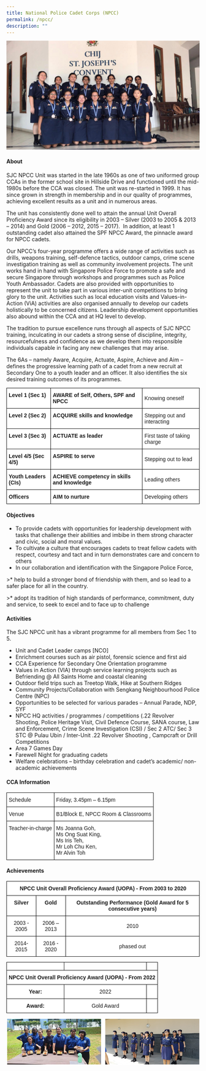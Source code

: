 ```yaml
---
title: National Police Cadet Corps (NPCC)
permalink: /npcc/
description: ""
---
```

![](/images/CCA/Uniformed%20Groups/National%20Police%20Cadet%20Corps/N1.jpg)

#### **About**


SJC NPCC Unit was started in the late 1960s as one of two uniformed group CCAs in the former school site in Hillside Drive and functioned until the mid-1980s before the CCA was closed. The unit was re-started in 1999. It has since grown in strength in membership and in our quality of programmes, achieving excellent results as a unit and in numerous areas.

  

The unit has consistently done well to attain the annual Unit Overall Proficiency Award since its eligibility in 2003 – Silver (2003 to 2005 &amp; 2013 – 2014) and Gold (2006 – 2012, 2015 – 2017).&nbsp; In addition, at least 1 outstanding cadet also attained the SPF NPCC Award, the pinnacle award for NPCC cadets.

  

Our NPCC’s four-year programme offers a wide range of activities such as drills, weapons training, self-defence tactics, outdoor camps, crime scene investigation training as well as community involvement projects. The unit works hand in hand with Singapore Police Force to promote a safe and secure Singapore through workshops and programmes such as Police Youth Ambassador. Cadets are also provided with opportunities to represent the unit to take part in various inter-unit competitions to bring glory to the unit. Activities such as local education visits and Values-in-Action (ViA) activities are also organised annually to develop our cadets holistically to be concerned citizens. Leadership development opportunities also abound within the CCA and at HQ level to develop.

  

The tradition to pursue excellence runs through all aspects of SJC NPCC training, inculcating in our cadets a strong sense of discipline, integrity, resourcefulness and confidence as we develop them into responsible individuals capable in facing any new challenges that may arise.

  

The 6As – namely Aware, Acquire, Actuate, Aspire, Achieve and Aim – defines the progressive learning path of a cadet from a new recruit at Secondary One to a youth leader and an officer. It also identifies the six desired training outcomes of its programmes.

  

<style type="text/css">
.tg  {border-collapse:collapse;border-spacing:0;}
.tg td{border-color:black;border-style:solid;border-width:1px;font-family:Arial, sans-serif;font-size:14px;
  overflow:hidden;padding:10px 5px;word-break:normal;}
.tg th{border-color:black;border-style:solid;border-width:1px;font-family:Arial, sans-serif;font-size:14px;
  font-weight:normal;overflow:hidden;padding:10px 5px;word-break:normal;}
.tg .tg-dgl5{background-color:#FFF;font-weight:bold;text-align:left;vertical-align:top}
.tg .tg-zr06{background-color:#FFF;text-align:left;vertical-align:middle}
</style>
<table class="tg">
<thead>
  <tr>
    <th class="tg-dgl5">Level 1 (Sec 1)<br></th>
    <th class="tg-dgl5">AWARE of Self, Others, SPF and NPCC<br></th>
    <th class="tg-zr06">Knowing oneself<br></th>
  </tr>
</thead>
<tbody>
  <tr>
    <td class="tg-dgl5">Level 2 (Sec 2)<br></td>
    <td class="tg-dgl5">ACQUIRE skills and knowledge<br></td>
    <td class="tg-zr06">Stepping out and interacting<br></td>
  </tr>
  <tr>
    <td class="tg-dgl5">Level 3 (Sec 3)<br></td>
    <td class="tg-dgl5">ACTUATE as leader<br></td>
    <td class="tg-zr06">First taste of taking charge<br></td>
  </tr>
  <tr>
    <td class="tg-dgl5">Level 4/5 (Sec 4/5)<br></td>
    <td class="tg-dgl5">ASPIRE to serve<br></td>
    <td class="tg-zr06">Stepping out to lead<br></td>
  </tr>
  <tr>
    <td class="tg-dgl5">Youth Leaders (CIs)<br></td>
    <td class="tg-dgl5">ACHIEVE competency in skills and knowledge<br></td>
    <td class="tg-zr06">Leading others<br></td>
  </tr>
  <tr>
    <td class="tg-dgl5">Officers<br></td>
    <td class="tg-dgl5">AIM to nurture<br></td>
    <td class="tg-zr06">Developing others</td>
  </tr>
</tbody>
</table>

#### **Objectives**


*   To provide cadets with opportunities for leadership development with tasks that challenge their abilities and imbibe in them strong character and civic, social and moral values.
*   To cultivate a culture that encourages cadets to treat fellow cadets with respect, courtesy and tact and in turn demonstrates care and concern to others
*   In our collaboration and identification with the Singapore Police Force,

&gt;*   help to build a stronger bond of friendship with them, and so lead to a safer place for all in the country.

&gt;*   adopt its tradition of high standards of performance, commitment, duty and service, to seek to excel and to face up to challenge

#### **Activities**


The SJC NPCC unit has a vibrant programme for all members from Sec 1 to 5.

*   Unit and Cadet Leader camps \[NCO\]
*   Enrichment courses such as air pistol, forensic science and first aid
*   CCA Experience for Secondary One Orientation programme
*   Values in Action (VIA) through service learning projects such as Befriending @ All Saints Home and coastal cleaning
*   Outdoor field trips such as Treetop Walk, Hike at Southern Ridges
*   Community Projects/Collaboration with Sengkang Neighbourhood Police Centre (NPC)
*   Opportunities to be selected for various parades – Annual Parade, NDP, SYF
*   NPCC HQ activities / programmes / competitions (.22 Revolver Shooting, Police Heritage Visit, Civil Defence Course, SANA course, Law and Enforcement, Crime Scene Investigation (CSI) / Sec 2 ATC/ Sec 3 STC @ Pulau Ubin / Inter-Unit .22 Revolver Shooting , Campcraft or Drill Competitions
*   Area 7 Games Day
*   Farewell Night for graduating cadets
*   Welfare celebrations – birthday celebration and cadet’s academic/ non-academic achievements

#### **CCA Information**


<style type="text/css">
.tg  {border-collapse:collapse;border-spacing:0;}
.tg td{border-color:black;border-style:solid;border-width:1px;font-family:Arial, sans-serif;font-size:14px;
  overflow:hidden;padding:10px 5px;word-break:normal;}
.tg th{border-color:black;border-style:solid;border-width:1px;font-family:Arial, sans-serif;font-size:14px;
  font-weight:normal;overflow:hidden;padding:10px 5px;word-break:normal;}
.tg .tg-ktyi{background-color:#FFF;text-align:left;vertical-align:top}
</style>
<table class="tg">
<thead>
  <tr>
    <th class="tg-ktyi">Schedule<br></th>
    <th class="tg-ktyi">Friday, 3.45pm – 6.15pm</th>
  </tr>
</thead>
<tbody>
  <tr>
    <td class="tg-ktyi">Venue<br></td>
    <td class="tg-ktyi">B1/Block E, NPCC Room &amp; Classrooms</td>
  </tr>
  <tr>
    <td class="tg-ktyi">Teacher-in-charge<br></td>
    <td class="tg-ktyi">Ms Joanna Goh,<br>Ms Ong Suat King,<br>Ms Iris Teh,<br>Mr Loh Chu Ken,<br> Mr Alvin Toh</td>
  </tr>
</tbody>
</table>

#### **Achievements**


<style type="text/css">
.tg  {border-collapse:collapse;border-spacing:0;}
.tg td{border-color:black;border-style:solid;border-width:1px;font-family:Arial, sans-serif;font-size:14px;
  overflow:hidden;padding:10px 5px;word-break:normal;}
.tg th{border-color:black;border-style:solid;border-width:1px;font-family:Arial, sans-serif;font-size:14px;
  font-weight:normal;overflow:hidden;padding:10px 5px;word-break:normal;}
.tg .tg-9hzb{background-color:#FFF;font-weight:bold;text-align:center;vertical-align:top}
.tg .tg-f4yw{background-color:#FFF;text-align:center;vertical-align:middle}
</style>
<table class="tg">
<thead>
  <tr>
    <th class="tg-9hzb" colspan="3">NPCC Unit Overall Proficiency Award (UOPA) - From 2003 to 2020<br></th>
  </tr>
</thead>
<tbody>
  <tr>
    <td class="tg-9hzb">Silver<br></td>
    <td class="tg-9hzb">Gold<br></td>
    <td class="tg-9hzb">Outstanding Performance (Gold Award for 5 consecutive years)<br></td>
  </tr>
  <tr>
    <td class="tg-f4yw">2003 - 2005<br></td>
    <td class="tg-f4yw">2006 – 2013<br></td>
    <td class="tg-f4yw">2010<br></td>
  </tr>
  <tr>
    <td class="tg-f4yw">2014- 2015<br></td>
    <td class="tg-f4yw">2016 - 2020<br></td>
    <td class="tg-f4yw">phased out</td>
  </tr>
</tbody>
</table>
  

<style type="text/css">
.tg  {border-collapse:collapse;border-spacing:0;}
.tg td{border-color:black;border-style:solid;border-width:1px;font-family:Arial, sans-serif;font-size:14px;
  overflow:hidden;padding:10px 5px;word-break:normal;}
.tg th{border-color:black;border-style:solid;border-width:1px;font-family:Arial, sans-serif;font-size:14px;
  font-weight:normal;overflow:hidden;padding:10px 5px;word-break:normal;}
.tg .tg-f4yw{background-color:#FFF;text-align:center;vertical-align:middle}
.tg .tg-0lax{text-align:left;vertical-align:top}
.tg .tg-9hzb{background-color:#FFF;font-weight:bold;text-align:center;vertical-align:top}
.tg .tg-7yig{background-color:#FFF;text-align:center;vertical-align:top}
</style>
<table class="tg">
<thead>
  <tr>
    <th class="tg-f4yw"></th>
    <th class="tg-0lax"></th>
    <th class="tg-0lax"></th>
  </tr>
</thead>
<tbody>
  <tr>
    <td class="tg-9hzb" colspan="3">NPCC Unit Overall Proficiency Award (UOPA) - From 2022<br></td>
  </tr>
  <tr>
    <td class="tg-9hzb">Year:<br></td>
    <td class="tg-f4yw">2022<br></td>
    <td class="tg-7yig"></td>
  </tr>
  <tr>
    <td class="tg-9hzb">Award:<br></td>
    <td class="tg-f4yw">Gold Award<br></td>
    <td class="tg-7yig"></td>
  </tr>
</tbody>
</table>
 
![](/images/CCA/Uniformed%20Groups/National%20Police%20Cadet%20Corps/N2.png)